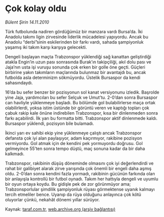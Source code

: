 # Çok kolay oldu

*Bülent Şirin 14.11.2010*

<div class="yazi"><p>Türk futbolunda nadiren gördüğümüz bir manzara vardı Bursa’da. İki Anadolu takımı ligin zirvesinde liderlik mücadelesi yapıyordu. Ancak bu Anadolu “derbi”sinin eskilerinden bir farkı vardı, sahada şampiyonluk yaşamış iki takım karşı karşıya gelecekti.</p>
<p>Dengeli başlayan maçta Trabzonspor yüklendiği sağ kanattan geliştirdiği atakla Engin’in uzun pası sonrasında Burak’ın takipçiliği, akıl dolu pası ve Jaja’nın usta işi vuruşu sonunda çok erken bir golle öne geçti. Güçleri birbirine yakın takımların maçlarında bulunmaz bir avantajdı bu, ancak futbolda asla determinizm sökmüyordu. Üstelik Bursaspor da kendi sahasındaydı.</p>
<p>16’da bu sefer benzer bir pozisyonun sol kanat versiyonunu izledik. Başrolde yine Jaja, yardımcıları bu sefer Selçuk ve Umut’tu. 2-0’dan sonra Bursaspor can havliyle yüklenmeye başladı. Bu bölümde gol bulabilirlerse maça ortak olabilirlerdi, yoksa istim üstünde bir görüntü veren ve kaptığı topları çok çabuk rakip kale önüne indirebilen Trabzonspor, kısa bir dinlenmeden sonra farkı açabilirdi. İlk yarı bu formatta bitti. Trabzonspor aktif dinlenmede kaldı. Bursaspor yüklendi, pozisyon bile bulamadı.</p>
<p>İkinci yarı ev sahibi ekip yine yüklenmeye çalıştı ancak Trabzonspor defansta çok iyi alan paylaşıyor, adam kaçırmıyor, rakibine pozisyon vermiyordu. Gol atmak için de kendini pek yormuyordu doğrusu. Gol gelmeyince 55’ten sonra tempo düştü, maç sonuna kadar da bir daha kalkmadı.</p>
<p>Trabzonspor, rakibinin düşüş döneminde olmasını çok iyi değerlendirdi ve rahat bir galibiyet alarak zirve yarışında çok önemli bir engeli daha aşmış oldu. 2-0’dan sonra kendini fazla yormadı, rakibinin gücünün farkında olan bir anlayışla kontrollü bir futbol oynadı. Takım her hattıyla dengeli ve uyumlu bir oyun ortaya koydu. Bu gidişle pek de zor görünmüyor ama; Trabzonsporlular şimdilik şampiyonluk rüyası görmektense uyanık kalmayı tercih etmeliler bence. Uyanıp da rüya olduğunu anlayınca çok kötü oluyorlar çünkü, nekahât dönemi yıllar sürüyor.</p></div>

Kaynak: [taraf.com.tr](http://www.taraf.com.tr:80/bulent-sirin/makale-cok-kolay-oldu.htm), [web.archive.org (arşiv bağlantısı)](http://web.archive.org/web/20101116124941/http://www.taraf.com.tr:80/bulent-sirin/makale-cok-kolay-oldu.htm)
